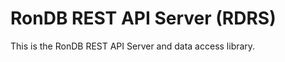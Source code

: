 # **R**on**D**B **R**EST API **S**erver (RDRS)

This is the RonDB REST API Server and data access library. 
